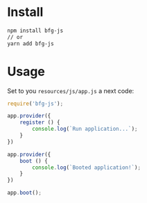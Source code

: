 # Install

```bash
npm install bfg-js
// or
yarn add bfg-js
``` 

# Usage
Set to you `resources/js/app.js` a next code:
```js
require('bfg-js');

app.provider({
    register () {
        console.log(`Run application...`);
    }
})

app.provider({
    boot () {
        console.log(`Booted application!`);
    }
})

app.boot();
```